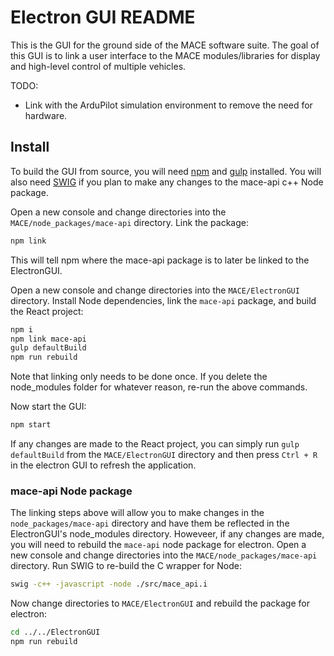 # Electron GUI README

This is the GUI for the ground side of the MACE software suite. The goal of this GUI is to link a user interface to the MACE modules/libraries for display and high-level control of multiple vehicles. 

TODO:

- Link with the ArduPilot simulation environment to remove the need for hardware.

## Install
To build the GUI from source, you will need [npm](http://npmjs.com) and [gulp](https://github.com/gulpjs/gulp/blob/master/docs/getting-started.md) installed. You will also need [SWIG](http://www.swig.org/Doc1.3/Windows.html) if you plan to make any changes to the mace-api c++ Node package.

Open a new console and change directories into the `MACE/node_packages/mace-api` directory. Link the package:

```bash
npm link
```
This will tell npm where the mace-api package is to later be linked to the ElectronGUI.

Open a new console and change directories into the `MACE/ElectronGUI` directory. Install Node dependencies, link the `mace-api` package, and build the React project:

```bash
npm i
npm link mace-api
gulp defaultBuild
npm run rebuild
```
Note that linking only needs to be done once. If you delete the node_modules folder for whatever reason, re-run the above commands.

Now start the GUI:

```bash
npm start
```
If any changes are made to the React project, you can simply run `gulp defaultBuild` from the `MACE/ElectronGUI` directory and then press `Ctrl + R` in the electron GUI to refresh the application. 


### mace-api Node package
The linking steps above will allow you to make changes in the `node_packages/mace-api` directory and have them be reflected in the ElectronGUI's node_modules directory. Howeveer, if any changes are made, you will need to rebuild the `mace-api` node package for electron. Open a new console and change directories into the `MACE/node_packages/mace-api` directory. Run SWIG to re-build the C wrapper for Node:

```bash
swig -c++ -javascript -node ./src/mace_api.i
```
Now change directories to `MACE/ElectronGUI` and rebuild the package for electron:

```bash
cd ../../ElectronGUI
npm run rebuild
```
